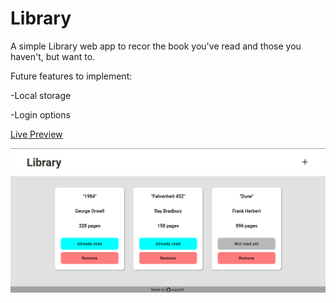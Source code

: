 # Library

A simple Library web app to recor the book you've read and those you haven't, but want to.

Future features to implement:

-Local storage

-Login options

[Live Preview](https://osportll.github.io/library/)

![alt text](page_screenshot.png 'App Preview')
